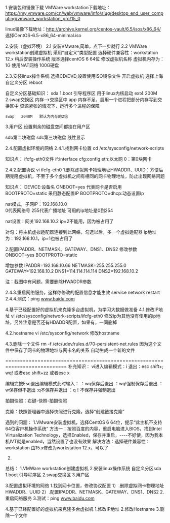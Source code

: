 
1.安装包和镜像下载
VMWare workstation下载地址：
https://my.vmware.com/cn/web/vmware/info/slug/desktop_end_user_computing/vmware_workstation_pro/15_0

linux镜像下载地址：http://archive.kernel.org/centos-vault/6.5/isos/x86_64/
选择CentOS-6.5-x86_64-minimal.iso  

2.安装（虚拟环境）
2.1 安装VMware,简单，点下一步就行
2.2 VMWare workstation创建虚拟机
采用“自定义”类型配置
选择硬件兼容性：workstation 12.x
稍后安装操作系统
版本选择centOS 6 64位
修改虚拟机名称
虚拟机内存为：1G
使用NAT网络
100G硬盘



















2.3.安装linux操作系统
选择CD/DVD,设置使用ISO镜像文件
开启虚拟机
选择上海
自定义分区
reboot
















自定义分区基础知识：
sda
1.boot 引导程序区
    用于linux内核启动
    ext4 200M
2.swap交换区
    内存-->交换区中
    app  内存不足，启用一个进程把部分内存写到交换区中
    资源紧张的情况下，运行多个进程的保障

    swap   2048M   默认为内存的2倍
3.用户区
    设置剩余的磁盘空间都挂在用户区

sdb第二块磁盘
sdc第三块磁盘
线性显示


2.4.配置虚拟环境的网络
2.4.1.找到网卡位置
cd /etc/sysconfig/network-scripts

知识点：
ifcfg-eth0文件
if:interface
cfg:config
eth:以太网
0：第0块网卡

2.4.2.配置协议
vi ifcfg-eth0
1.删除虚拟网卡物理地址HWADDR、UUID：方便后期克隆虚拟机，不至于多个虚拟机之间有相同的网卡物理地址，防止出现网络问题

知识点：
DEVICE:设备名
ONBOOT=yes 代表网卡是否启用
BOOTPROTO=static  采用静态配置IP
BOOTPROTO=dhcp:动态设置Ip

nat模式，子网iP：192.168.10.0  
0代表网络号
255代表广播地址
可用的ip地址是0到254


nat设置：网关192.168.10.2
ip=2不能用，因为被占用了


对勾：将主机虚拟适配器连接到此网络，勾选以后，多一个虚拟适配器
ip地址为：192.168.10.1，ip=1也被占用了


2.配置IPADDR、NETMASK、GATEWAY、DNS1、DNS2
修改参数
ONBOOT=yes 
BOOTPROTO=static  

增加参数
IPADDR=192.168.10.66
NETMASK=255.255.255.0
GATEWAY=192.168.10.2
DNS1=114.114.114.114
DNS2=192.168.10.2


注：截图中有问题，需要删除HWADDR参数


2.4.3.重启网络服务，这样你修改的配置信息才能生效
service network restart
2.4.4.测试：ping www.baidu.com




4.基于已经配置好的虚拟机来克隆多台虚拟机，为学习大数据做准备
4.1.修改IP地址
vi /etc/sysconfig/network-scripts/ifcfg-eth0
修改ip为其他没有使用的ip地址，另外注意是否还有HDADDR配置，如果有，一同删掉

4.2.hostname
vi /etc/sysconfig/network
修改hostname


4.3.删除一个文件
rm -f /etc/udev/rules.d/70-persistent-net.rules
因为这个文件中保存了网卡的物理地址与网卡名的关系
自动生成一个新的文件




===========================================================================
补充知识：
vi进入编辑模式：i
退出：esc      shift+;     wq!
或者esc shift+zz
或者esc x 


编辑完按Esc退出编辑模式此时输入：
：wq保存后退出
：wq!强制保存后退出
：w保存但不退出
:q不保存并退出
：q！不保存并强制退出


拍摄快照：右键-快照-拍摄快照

克隆：快照管理器中选择快照进行克隆，选择“创建链接克隆”


遇到的问题：
1.VMware安装虚拟机，选择CentOS 6 64位，提示“此主机不支持64位客户机操作系统”
方法一：按照百度的内容，重启电脑进入BIOS，找到Intel Virtualization Technology，选择Enabled，保存并重启，----不好使，因为我本机IVT就是enabled，当然设置了也没有效果
解决方法：选择硬件兼容性：workstation 由15.x修改为workstation 12.x，可以了

2.
总结：
1.VMWare workstation创建虚拟机
2.安装linux操作系统
自定义分区sda
1.boot 引导程序区
2.swap交换区
3.用户区

3.配置虚拟环境的网络
1.找到网卡位置，修改协议配置
1）.删除虚拟网卡物理地址HWADDR、UUID
2）.配置IPADDR、NETMASK、GATEWAY、DNS1、DNS2
2.重启网络服务
3.测试：ping www.baidu.com

4.基于已经配置好的虚拟机来克隆多台虚拟机
1.修改IP地址
2.修改Hostname
3.删除一个文件
